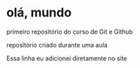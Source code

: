 # olá, mundo
 primeiro repositório do curso de Git e Github

repositório criado durante uma aula

Essa linha eu adicionei diretamente no site
